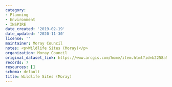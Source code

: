 ```yaml
---
category:
- Planning
- Environment
- INSPIRE
date_created: '2019-02-19'
date_updated: '2020-11-30'
license: ''
maintainer: Moray Council
notes: <p>Wildlife Sites (Moray)</p>
organization: Moray Council
original_dataset_link: https://www.arcgis.com/home/item.html?id=b2258a5522394cc69ea34ce8c5f31313
records: 7
resources: []
schema: default
title: Wildlife Sites (Moray)
---
```

